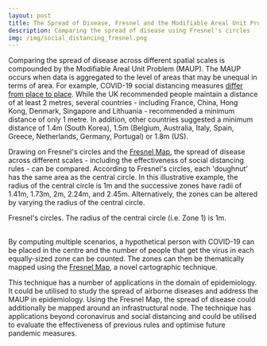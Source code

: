 ```yaml
---
layout: post
title: The Spread of Disease, Fresnel and the Modifiable Areal Unit Problem
description: Comparing the spread of disease using Fresnel's circles
img: /img/social_distancing_fresnel.png
---
```


Comparing the spread of disease across different spatial scales is compounded by the Modifiable Areal Unit Problem (MAUP). The MAUP occurs when data is aggregated to the level of areas that may be unequal in terms of area. For example, COVID-19 social distancing measures <a href="https://www.bbc.co.uk/news/science-environment-52522460">differ from place to place</a>. While the UK recommended people maintain a distance of at least 2 metres, several countries - including France, China, Hong Kong, Denmark, Singapore and Lithuania - recommended a minimum distance of only 1 metre. In addition, other countries suggested a minimum distance of 1.4m (South Korea), 1.5m (Belgium, Australia, Italy, Spain, Greece, Netherlands, Germany, Portugal) or 1.8m (US). 

Drawing on Fresnel's circles and the <a href="https://www.liamthomasbolton.com/portfolio/FresnelMap/">Fresnel Map</a>, the spread of disease across different scales - including the effectiveness of social distancing rules - can be compared. According to Fresnel's circles, each 'doughnut' has the same area as the central circle. In this illustrative example, the radius of the central circle is 1m and the successive zones have radii of 1.41m, 1.73m, 2m, 2.24m, and 2.45m. Alternatively, the zones can be altered by varying the radius of the central circle.

<div class="col">
	<img class="col" src="{{ site.baseurl }}/img/pandemic_social_distancing_fresnel_circles_figure_1.png" alt="" title=""/>
</div>

<div class="col three caption">
	Fresnel's circles. The radius of the central circle (i.e. Zone 1) is 1m.
</div>

<br>

By computing multiple scenarios, a hypothetical person with COVID-19 can be placed in the centre and the number of people that get the virus in each equally-sized zone can be counted. The zones can then be thematically mapped using the <a href="https://www.liamthomasbolton.com/portfolio/FresnelMap/">Fresnel Map</a>, a novel cartographic technique.

This technique has a number of applications in the domain of epidemiology. It could be utilised to study the spread of airborne diseases and address the MAUP in epidemiology. Using the Fresnel Map, the spread of disease could additionally be mapped around an infrastructural node. The technique has applications beyond coronavirus and social distancing and could be utilised to evaluate the effectiveness of previous rules and optimise future pandemic measures.
